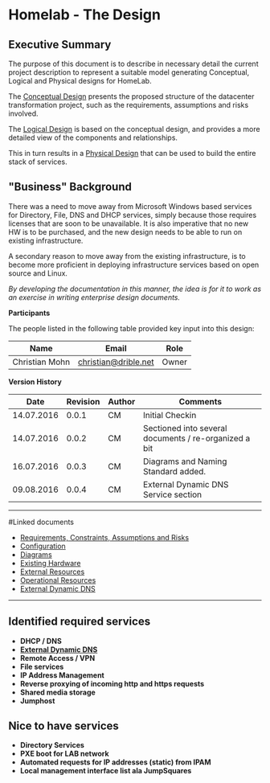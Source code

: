# Homelab - The Design

## Executive Summary

The purpose of this document is to describe in necessary detail the current project description to represent a suitable model generating Conceptual, Logical and Physical designs for HomeLab. 

The [Conceptual Design](Conceptual.md) presents the proposed structure of the datacenter transformation project, such as the requirements, assumptions and risks involved.

The [Logical Design](Logical.md) is based on the conceptual design, and provides a more detailed view of the components and relationships.

This in turn results in a [Physical Design](Physical.md) that can be used to build the entire stack of services.


## "Business" Background

There was a need to move away from Microsoft Windows based services for Directory, File, DNS and DHCP services, simply because those requires licenses that are soon to be unavailable. It is also imperative that no new HW is to be purchased, and the new design needs to be able to run on existing infrastructure.

A secondary reason to move away from the existing infrastructure, is to become more proficient in deploying infrastructure services based on open source and Linux.

*By developing the documentation in this manner, the idea is for it to work as an exercise in writing enterprise design documents.*


**Participants**

The people listed in the following table provided key input into this design:


|Name|Email|Role|
|---|---|---|
|Christian Mohn|christian@drible.net|Owner|

**Version History**

|Date|Revision|Author|Comments|
|---|---|---|---|
|14.07.2016|0.0.1|CM|Initial Checkin
|14.07.2016|0.0.2|CM|Sectioned into several documents / re-organized a bit
|16.07.2016|0.0.3|CM|Diagrams and Naming Standard added.
|09.08.2016|0.0.4|CM|External Dynamic DNS Service section


---

#Linked documents

- [Requirements, Constraints, Assumptions and Risks](RCAR.md)
- [Configuration](Configuration.md)
- [Diagrams](Diagrams.md)
- [Existing Hardware](ExistingHardware.md)
- [External Resources](ExternalResources.md)
- [Operational Resources](operational/OperationalResources.md)
- [External Dynamic DNS](ExternalDDNS.md)


---

## Identified required services
  - **DHCP / DNS**
  - **[External Dynamic DNS](ExternalDDNS.md)**
  - **Remote Access / VPN**
  - **File services**
  - **IP Address Management**
  - **Reverse proxying of incoming http and https requests**
  - **Shared media storage**
  - **Jumphost**

## Nice to have services
- **Directory Services**
- **PXE boot for LAB network**
- **Automated requests for IP addresses (static) from IPAM**
- **Local management interface list ala JumpSquares**